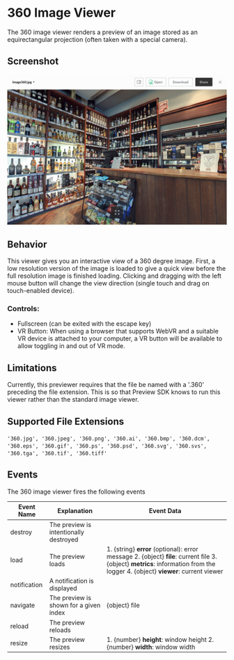 # 360 Image Viewer

The 360 image viewer renders a preview of an image stored as an equirectangular projection (often taken with a special camera).

## Screenshot

![Screenshot of 360 image viewer](images/image360.png)

## Behavior

This viewer gives you an interactive view of a 360 degree image. First, a low resolution version of the image is loaded to give a quick view before the full resolution image is finished loading. Clicking and dragging with the left mouse button will change the view direction (single touch and drag on touch-enabled device).

### Controls:
* Fullscreen (can be exited with the escape key)
* VR Button: When using a browser that supports WebVR and a suitable VR device is attached to your computer, a VR button will be available to allow toggling in and out of VR mode.

## Limitations

Currently, this previewer requires that the file be named with a '.360' preceding the file extension. This is so that Preview SDK knows to run this viewer rather than the standard image viewer.

## Supported File Extensions

`'360.jpg', '360.jpeg', '360.png', '360.ai', '360.bmp', '360.dcm', '360.eps', '360.gif', '360.ps', '360.psd', '360.svg', '360.svs', '360.tga', '360.tif', '360.tiff'`

## Events
The 360 image viewer fires the following events

| Event Name | Explanation | Event Data |
| --- | --- | --- |
| destroy | The preview is intentionally destroyed ||
| load |  The preview loads | 1. {string} **error** (optional): error message 2. {object} **file**: current file 3. {object} **metrics**: information from the logger 4. {object} **viewer**: current viewer |
| notification | A notification is displayed ||
| navigate | The preview is shown for a given index | {object} file |
| reload | The preview reloads ||
| resize | The preview resizes | 1. {number} **height**: window height 2. {number} **width**: window width |
